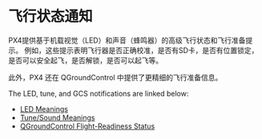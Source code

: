 # 飞行状态通知

PX4提供基于机载视觉（LED）和声音（蜂鸣器）的高级飞行状态和飞行准备提示。
例如，这些提示表明飞行器是否正确校准，是否有SD卡，是否有位置锁定，是否可以安全起飞，是否解锁，是否可以起飞等。

此外，PX4 还在 QGroundControl 中提供了更精细的飞行准备信息。

The LED, tune, and GCS notifications are linked below:

- [LED Meanings](../getting_started/led_meanings.md)
- [Tune/Sound Meanings](../getting_started/tunes.md)
- [QGroundControl Flight-Readiness Status](../flying/pre_flight_checks.md)
